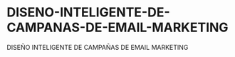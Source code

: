 # DISENO-INTELIGENTE-DE-CAMPANAS-DE-EMAIL-MARKETING
DISEÑO INTELIGENTE DE CAMPAÑAS DE EMAIL MARKETING
